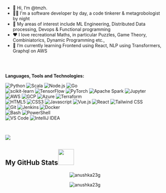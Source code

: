 - 👋 Hi, I’m @tmzh. 
- 👦🏿 I'm a software developer by day, a code tinkerer & metagrobologist by night
- 👀 My areas of interest include ML Engineering, Distributed Data processing, Devops & Functional programming
- ❤️ I love recreational Maths, in particular Puzzles, Game Theory, Combiniatorics, Dynamic Programming etc.,
- 🌱 I’m currently learning Frontend using React, NLP using Transformers, Graphql on AWS


<br/><br/>

 **Languages, Tools and Technologies:**
 
![Python](https://img.shields.io/static/v1?style=for-the-badge&logo=python&message=Python&label=&color=3776AB&labelColor=000000)
![Scala](https://img.shields.io/static/v1?style=for-the-badge&logo=scala&message=scala&label=&color=fcd358&labelColor=000000)
![Node.js](https://img.shields.io/static/v1?style=for-the-badge&logo=node.js&message=Node.js&label=&color=339933&labelColor=000000)
![Go](https://img.shields.io/static/v1?style=for-the-badge&logo=go&message=Go&label=&color=009b52&labelColor=000000)
<br/>
![scikit-learn](https://img.shields.io/static/v1?style=for-the-badge&logo=scikitlearn&message=scikit-learn&label=&color=9edae5&labelColor=000000)
![TensorFlow](https://img.shields.io/static/v1?style=for-the-badge&logo=tensorflow&message=TensorFlow&label=&color=aec7e8&labelColor=000000)
![PyTorch](https://img.shields.io/static/v1?style=for-the-badge&logo=pytorch&message=PyTorch&label=&color=1f77b4&labelColor=000000)
![Apache Spark](https://img.shields.io/static/v1?style=for-the-badge&logo=apachespark&message=Apache%20Spark&label=&color=2ca02c&labelColor=000000)
![Jupyter](https://img.shields.io/static/v1?style=for-the-badge&logo=jupyter&message=Jupyter&label=&color=ff7f0e&labelColor=000000)
<br/>
![AWS](https://img.shields.io/static/v1?style=for-the-badge&logo=amazonaws&message=AWS&label=&color=d62728&labelColor=000000)
![GCP](https://img.shields.io/static/v1?style=for-the-badge&logo=googlecloud&message=GCP&label=&color=17becf&labelColor=000000)
![Azure](https://img.shields.io/static/v1?style=for-the-badge&logo=microsoftazure&message=Azure&label=&color=bcbd22&labelColor=000000)
![Terraform](https://img.shields.io/static/v1?style=for-the-badge&logo=terraform&message=Terraform&label=&color=9467bd&labelColor=000000)
<br/>
![HTML5](https://img.shields.io/static/v1?style=for-the-badge&logo=html5&message=HTML5&label=&color=E34F26&labelColor=000000)
![CSS3](https://img.shields.io/static/v1?style=for-the-badge&logo=css3&message=CSS3&label=&color=1572B6&labelColor=000000)
![Javascript](https://img.shields.io/static/v1?style=for-the-badge&logo=javascript&message=Javascript&label=&color=F7DF1E&labelColor=000000)
![Vue.js](https://img.shields.io/static/v1?style=for-the-badge&logo=vue.js&message=Vue.js&label=&color=4FC08D&labelColor=000000)
![React](https://img.shields.io/static/v1?style=for-the-badge&logo=react&message=React&label=&color=61DAFB&labelColor=000000)
![Tailwind CSS](https://img.shields.io/static/v1?style=for-the-badge&logo=tailwind-css&message=Tailwind%20CSS&label=&color=38B2AC&labelColor=000000)
<br/>
![Git](https://img.shields.io/static/v1?style=for-the-badge&logo=git&message=Git&label=&color=F05032&labelColor=000000)
![Jenkins](https://img.shields.io/static/v1?style=for-the-badge&logo=jenkins&message=Jenkins&label=&color=D24939&labelColor=000000)
![Docker](https://img.shields.io/static/v1?style=for-the-badge&logo=docker&message=Docker&label=&color=2496ED&labelColor=000000)
<br/>
![Bash](https://img.shields.io/static/v1?style=for-the-badge&logo=gnu-bash&message=Bash&label=&color=4EAA25&labelColor=000000)
![PowerShell](https://img.shields.io/static/v1?style=for-the-badge&logo=powershell&message=PowerShell&label=&color=5391FE&labelColor=000000)
<br/>
![VS Code](https://img.shields.io/static/v1?style=for-the-badge&logo=visual-studio-code&message=VS%20Code&label=&color=007ACC&labelColor=000000)
![IntelliJ IDEA](https://img.shields.io/static/v1?style=for-the-badge&logo=intellijidea&message=IntelliJ%20IDEA&label=&color=c49c94&labelColor=000000)
 
<br/>

![](https://komarev.com/ghpvc/?username=tmzh)
 
 
 <h2>My GitHub Stats<img src="https://media.giphy.com/media/VgCDAzcKvsR6OM0uWg/giphy.gif" width="50"> </h2>




<p align="center"> <img align="center" src="https://github-readme-stats.vercel.app/api?username=tmzh&show_icons=true&theme=radical" alt="anushka23g" /></p>

<p align="center"><img align="center" src="https://github-readme-streak-stats.herokuapp.com/?user=tmzh&show_icons=true&theme=tokyonight_duo" alt="anushka23g" /></p>
      
